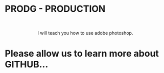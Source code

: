 
  
  # PRODG - PRODUCTION
  <br>
<p align="center" fontstyle="verdana" fontsize="25"> I will teach you how to use adobe photoshop. 
  </p>

# Please allow us to learn more about GITHUB...

